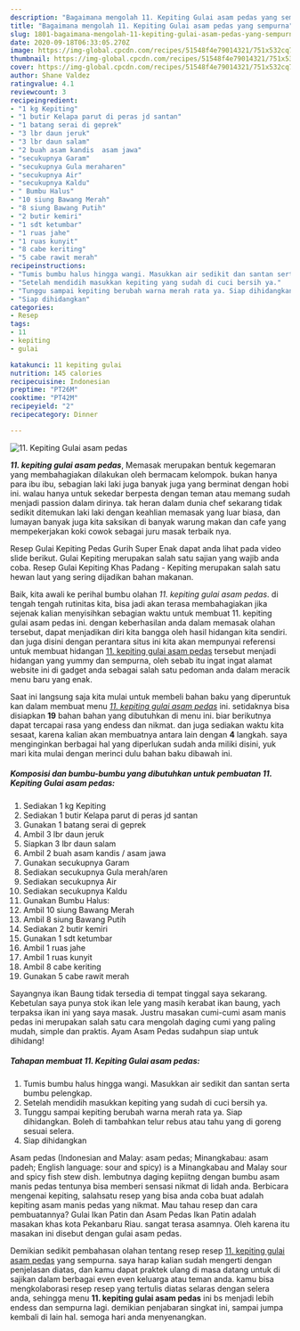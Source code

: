 ```yaml
---
description: "Bagaimana mengolah 11. Kepiting Gulai asam pedas yang sempurna"
title: "Bagaimana mengolah 11. Kepiting Gulai asam pedas yang sempurna"
slug: 1801-bagaimana-mengolah-11-kepiting-gulai-asam-pedas-yang-sempurna
date: 2020-09-18T06:33:05.270Z
image: https://img-global.cpcdn.com/recipes/51548f4e79014321/751x532cq70/11-kepiting-gulai-asam-pedas-foto-resep-utama.jpg
thumbnail: https://img-global.cpcdn.com/recipes/51548f4e79014321/751x532cq70/11-kepiting-gulai-asam-pedas-foto-resep-utama.jpg
cover: https://img-global.cpcdn.com/recipes/51548f4e79014321/751x532cq70/11-kepiting-gulai-asam-pedas-foto-resep-utama.jpg
author: Shane Valdez
ratingvalue: 4.1
reviewcount: 3
recipeingredient:
- "1 kg Kepiting"
- "1 butir Kelapa parut di peras jd santan"
- "1 batang serai di geprek"
- "3 lbr daun jeruk"
- "3 lbr daun salam"
- "2 buah asam kandis  asam jawa"
- "secukupnya Garam"
- "secukupnya Gula meraharen"
- "secukupnya Air"
- "secukupnya Kaldu"
- " Bumbu Halus"
- "10 siung Bawang Merah"
- "8 siung Bawang Putih"
- "2 butir kemiri"
- "1 sdt ketumbar"
- "1 ruas jahe"
- "1 ruas kunyit"
- "8 cabe keriting"
- "5 cabe rawit merah"
recipeinstructions:
- "Tumis bumbu halus hingga wangi. Masukkan air sedikit dan santan serta bumbu pelengkap."
- "Setelah mendidih masukkan kepiting yang sudah di cuci bersih ya."
- "Tunggu sampai kepiting berubah warna merah rata ya. Siap dihidangkan. Boleh di tambahkan telur rebus atau tahu yang di goreng sesuai selera."
- "Siap dihidangkan"
categories:
- Resep
tags:
- 11
- kepiting
- gulai

katakunci: 11 kepiting gulai 
nutrition: 145 calories
recipecuisine: Indonesian
preptime: "PT26M"
cooktime: "PT42M"
recipeyield: "2"
recipecategory: Dinner

---
```



![11. Kepiting Gulai asam pedas](https://img-global.cpcdn.com/recipes/51548f4e79014321/751x532cq70/11-kepiting-gulai-asam-pedas-foto-resep-utama.jpg)

<b><i>11. kepiting gulai asam pedas</i></b>, Memasak merupakan bentuk kegemaran yang membahagiakan dilakukan oleh bermacam kelompok. bukan hanya para ibu ibu, sebagian laki laki juga banyak juga yang berminat dengan hobi ini. walau hanya untuk sekedar berpesta dengan teman atau memang sudah menjadi passion dalam dirinya. tak heran dalam dunia chef sekarang tidak sedikit ditemukan laki laki dengan keahlian memasak yang luar biasa, dan lumayan banyak juga kita saksikan di banyak warung makan dan cafe yang mempekerjakan koki cowok sebagai juru masak terbaik nya.

Resep Gulai Kepiting Pedas Gurih Super Enak dapat anda lihat pada video slide berikut. Gulai Kepiting merupakan salah satu sajian yang wajib anda coba. Resep Gulai Kepiting Khas Padang - Kepiting merupakan salah satu hewan laut yang sering dijadikan bahan makanan.

Baik, kita awali ke perihal bumbu olahan <i>11. kepiting gulai asam pedas</i>. di tengah tengah rutinitas kita, bisa jadi akan terasa membahagiakan jika sejenak kalian menyisihkan sebagian waktu untuk membuat 11. kepiting gulai asam pedas ini. dengan keberhasilan anda dalam memasak olahan tersebut, dapat menjadikan diri kita bangga oleh hasil hidangan kita sendiri. dan juga disini dengan perantara situs ini kita akan mempunyai referensi untuk membuat hidangan <u>11. kepiting gulai asam pedas</u> tersebut menjadi hidangan yang yummy dan sempurna, oleh sebab itu ingat ingat alamat website ini di gadget anda sebagai salah satu pedoman anda dalam meracik menu baru yang enak.


Saat ini langsung saja kita mulai untuk membeli bahan baku yang diperuntuk kan dalam membuat menu <u><i>11. kepiting gulai asam pedas</i></u> ini. setidaknya bisa disiapkan <b>19</b> bahan bahan yang dibutuhkan di menu ini. biar berikutnya dapat tercapai rasa yang endess dan nikmat. dan juga sediakan waktu kita sesaat, karena kalian akan membuatnya antara lain dengan <b>4</b> langkah. saya menginginkan berbagai hal yang diperlukan sudah anda miliki disini, yuk mari kita mulai dengan merinci dulu bahan baku dibawah ini.

<!--inarticleads1-->

##### Komposisi dan bumbu-bumbu yang dibutuhkan untuk pembuatan 11. Kepiting Gulai asam pedas:

1. Sediakan 1 kg Kepiting
1. Sediakan 1 butir Kelapa parut di peras jd santan
1. Gunakan 1 batang serai di geprek
1. Ambil 3 lbr daun jeruk
1. Siapkan 3 lbr daun salam
1. Ambil 2 buah asam kandis / asam jawa
1. Gunakan secukupnya Garam
1. Sediakan secukupnya Gula merah/aren
1. Sediakan secukupnya Air
1. Sediakan secukupnya Kaldu
1. Gunakan  Bumbu Halus:
1. Ambil 10 siung Bawang Merah
1. Ambil 8 siung Bawang Putih
1. Sediakan 2 butir kemiri
1. Gunakan 1 sdt ketumbar
1. Ambil 1 ruas jahe
1. Ambil 1 ruas kunyit
1. Ambil 8 cabe keriting
1. Gunakan 5 cabe rawit merah


Sayangnya ikan Baung tidak tersedia di tempat tinggal saya sekarang. Kebetulan saya punya stok ikan lele yang masih kerabat ikan baung, yach terpaksa ikan ini yang saya masak. Justru masakan cumi-cumi asam manis pedas ini merupakan salah satu cara mengolah daging cumi yang paling mudah, simple dan praktis. Ayam Asam Pedas sudahpun siap untuk dihidang! 

<!--inarticleads2-->

##### Tahapan membuat 11. Kepiting Gulai asam pedas:

1. Tumis bumbu halus hingga wangi. Masukkan air sedikit dan santan serta bumbu pelengkap.
1. Setelah mendidih masukkan kepiting yang sudah di cuci bersih ya.
1. Tunggu sampai kepiting berubah warna merah rata ya. Siap dihidangkan. Boleh di tambahkan telur rebus atau tahu yang di goreng sesuai selera.
1. Siap dihidangkan


Asam pedas (Indonesian and Malay: asam pedas; Minangkabau: asam padeh; English language: sour and spicy) is a Minangkabau and Malay sour and spicy fish stew dish. lembutnya daging kepiitng dengan bumbu asam manis pedas tentunya bisa memberi sensasi nikmat di lidah anda. Berbicara mengenai kepiting, salahsatu resep yang bisa anda coba buat adalah kepiting asam manis pedas yang nikmat. Mau tahau resep dan cara pembuatannya? Gulai Ikan Patin dan Asam Pedas Ikan Patin adalah masakan khas kota Pekanbaru Riau. sangat terasa asamnya. Oleh karena itu masakan ini disebut dengan gulai asam pedas. 

Demikian sedikit pembahasan olahan tentang resep resep <u>11. kepiting gulai asam pedas</u> yang sempurna. saya harap kalian sudah mengerti dengan penjelasan diatas, dan kamu dapat praktek ulang di masa datang untuk di sajikan dalam berbagai even even keluarga atau teman anda. kamu bisa mengkolaborasi resep resep yang tertulis diatas selaras dengan selera anda, sehingga menu <b>11. kepiting gulai asam pedas</b> ini bs menjadi lebih endess dan sempurna lagi. demikian penjabaran singkat ini, sampai jumpa kembali di lain hal. semoga hari anda menyenangkan.
